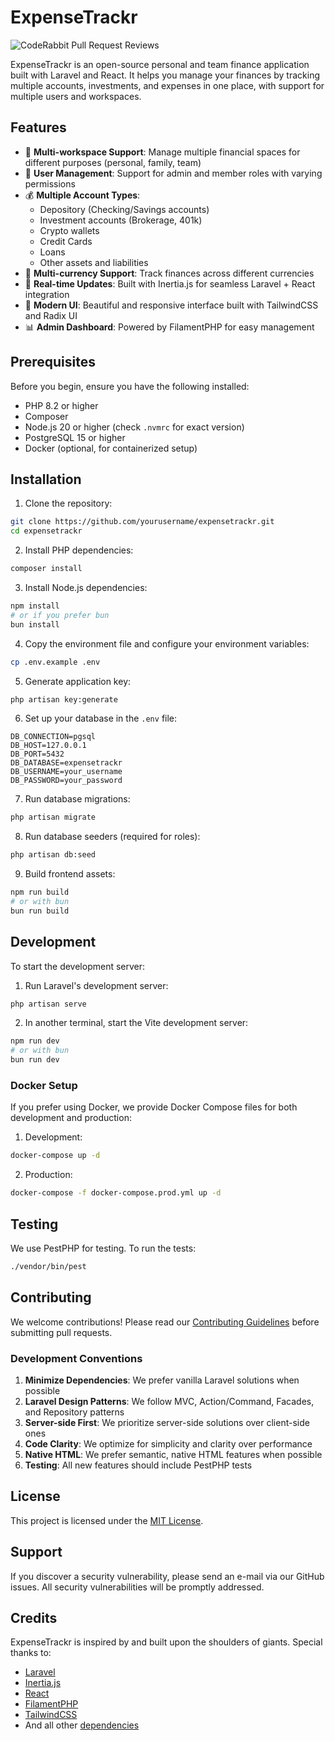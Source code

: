# ExpenseTrackr

![CodeRabbit Pull Request Reviews](https://img.shields.io/coderabbit/prs/github/expensetrackr/expensetrackr.app)

ExpenseTrackr is an open-source personal and team finance application built with Laravel and React. It helps you manage your finances by tracking multiple accounts, investments, and expenses in one place, with support for multiple users and workspaces.

## Features

- 🏢 **Multi-workspace Support**: Manage multiple financial spaces for different purposes (personal, family, team)
- 👥 **User Management**: Support for admin and member roles with varying permissions
- 💰 **Multiple Account Types**:
    - Depository (Checking/Savings accounts)
    - Investment accounts (Brokerage, 401k)
    - Crypto wallets
    - Credit Cards
    - Loans
    - Other assets and liabilities
- 💱 **Multi-currency Support**: Track finances across different currencies
- 🔄 **Real-time Updates**: Built with Inertia.js for seamless Laravel + React integration
- 🎨 **Modern UI**: Beautiful and responsive interface built with TailwindCSS and Radix UI
- 📊 **Admin Dashboard**: Powered by FilamentPHP for easy management

## Prerequisites

Before you begin, ensure you have the following installed:

- PHP 8.2 or higher
- Composer
- Node.js 20 or higher (check `.nvmrc` for exact version)
- PostgreSQL 15 or higher
- Docker (optional, for containerized setup)

## Installation

1. Clone the repository:

```bash
git clone https://github.com/yourusername/expensetrackr.git
cd expensetrackr
```

2. Install PHP dependencies:

```bash
composer install
```

3. Install Node.js dependencies:

```bash
npm install
# or if you prefer bun
bun install
```

4. Copy the environment file and configure your environment variables:

```bash
cp .env.example .env
```

5. Generate application key:

```bash
php artisan key:generate
```

6. Set up your database in the `.env` file:

```env
DB_CONNECTION=pgsql
DB_HOST=127.0.0.1
DB_PORT=5432
DB_DATABASE=expensetrackr
DB_USERNAME=your_username
DB_PASSWORD=your_password
```

7. Run database migrations:

```bash
php artisan migrate
```

8. Run database seeders (required for roles):

```bash
php artisan db:seed
```

9. Build frontend assets:

```bash
npm run build
# or with bun
bun run build
```

## Development

To start the development server:

1. Run Laravel's development server:

```bash
php artisan serve
```

2. In another terminal, start the Vite development server:

```bash
npm run dev
# or with bun
bun run dev
```

### Docker Setup

If you prefer using Docker, we provide Docker Compose files for both development and production:

1. Development:

```bash
docker-compose up -d
```

2. Production:

```bash
docker-compose -f docker-compose.prod.yml up -d
```

## Testing

We use PestPHP for testing. To run the tests:

```bash
./vendor/bin/pest
```

## Contributing

We welcome contributions! Please read our [Contributing Guidelines](CONTRIBUTING.md) before submitting pull requests.

### Development Conventions

1. **Minimize Dependencies**: We prefer vanilla Laravel solutions when possible
2. **Laravel Design Patterns**: We follow MVC, Action/Command, Facades, and Repository patterns
3. **Server-side First**: We prioritize server-side solutions over client-side ones
4. **Code Clarity**: We optimize for simplicity and clarity over performance
5. **Native HTML**: We prefer semantic, native HTML features when possible
6. **Testing**: All new features should include PestPHP tests

## License

This project is licensed under the [MIT License](LICENSE).

## Support

If you discover a security vulnerability, please send an e-mail via our GitHub issues. All security vulnerabilities will be promptly addressed.

## Credits

ExpenseTrackr is inspired by and built upon the shoulders of giants. Special thanks to:

- [Laravel](https://laravel.com)
- [Inertia.js](https://inertiajs.com)
- [React](https://reactjs.org)
- [FilamentPHP](https://filamentphp.com)
- [TailwindCSS](https://tailwindcss.com)
- And all other [dependencies](composer.json)
